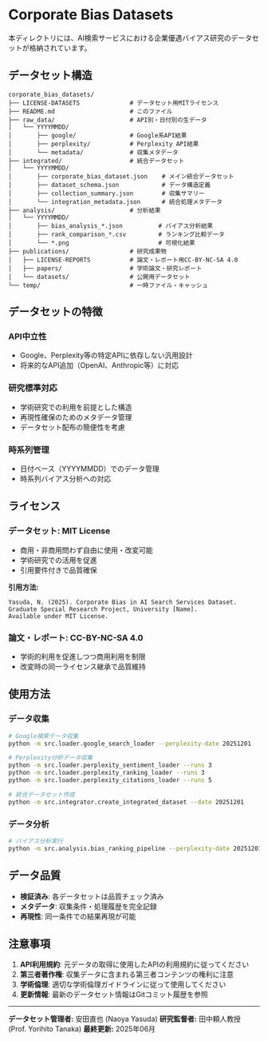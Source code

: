 # Corporate Bias Datasets

本ディレクトリには、AI検索サービスにおける企業優遇バイアス研究のデータセットが格納されています。

## データセット構造

```
corporate_bias_datasets/
├── LICENSE-DATASETS              # データセット用MITライセンス
├── README.md                     # このファイル
├── raw_data/                     # API別・日付別の生データ
│   └── YYYYMMDD/
│       ├── google/               # Google系API結果
│       ├── perplexity/           # Perplexity API結果
│       └── metadata/             # 収集メタデータ
├── integrated/                   # 統合データセット
│   └── YYYYMMDD/
│       ├── corporate_bias_dataset.json    # メイン統合データセット
│       ├── dataset_schema.json            # データ構造定義
│       ├── collection_summary.json        # 収集サマリー
│       └── integration_metadata.json      # 統合処理メタデータ
├── analysis/                     # 分析結果
│   └── YYYYMMDD/
│       ├── bias_analysis_*.json          # バイアス分析結果
│       ├── rank_comparison_*.csv         # ランキング比較データ
│       └── *.png                         # 可視化結果
├── publications/                 # 研究成果物
│   ├── LICENSE-REPORTS           # 論文・レポート用CC-BY-NC-SA 4.0
│   ├── papers/                   # 学術論文・研究レポート
│   └── datasets/                 # 公開用データセット
└── temp/                         # 一時ファイル・キャッシュ
```

## データセットの特徴

### API中立性
- Google、Perplexity等の特定APIに依存しない汎用設計
- 将来的なAPI追加（OpenAI、Anthropic等）に対応

### 研究標準対応
- 学術研究での利用を前提とした構造
- 再現性確保のためのメタデータ管理
- データセット配布の簡便性を考慮

### 時系列管理
- 日付ベース（YYYYMMDD）でのデータ管理
- 時系列バイアス分析への対応

## ライセンス

### データセット: MIT License
- 商用・非商用問わず自由に使用・改変可能
- 学術研究での活用を促進
- 引用要件付きで品質確保

**引用方法:**
```
Yasuda, N. (2025). Corporate Bias in AI Search Services Dataset.
Graduate Special Research Project, University [Name].
Available under MIT License.
```

### 論文・レポート: CC-BY-NC-SA 4.0
- 学術的利用を促進しつつ商用利用を制限
- 改変時の同一ライセンス継承で品質維持

## 使用方法

### データ収集
```bash
# Google検索データ収集
python -m src.loader.google_search_loader --perplexity-date 20251201

# Perplexity分析データ収集
python -m src.loader.perplexity_sentiment_loader --runs 3
python -m src.loader.perplexity_ranking_loader --runs 3
python -m src.loader.perplexity_citations_loader --runs 5

# 統合データセット作成
python -m src.integrator.create_integrated_dataset --date 20251201
```

### データ分析
```bash
# バイアス分析実行
python -m src.analysis.bias_ranking_pipeline --perplexity-date 20251201 --data-type citations
```

## データ品質

- **検証済み**: 各データセットは品質チェック済み
- **メタデータ**: 収集条件・処理履歴を完全記録
- **再現性**: 同一条件での結果再現が可能

## 注意事項

1. **API利用規約**: 元データの取得に使用したAPIの利用規約に従ってください
2. **第三者著作権**: 収集データに含まれる第三者コンテンツの権利に注意
3. **学術倫理**: 適切な学術倫理ガイドラインに従って使用してください
4. **更新情報**: 最新のデータセット情報はGitコミット履歴を参照

---

**データセット管理者:** 安田直也 (Naoya Yasuda)
**研究監督者:** 田中頼人教授 (Prof. Yorihito Tanaka)
**最終更新:** 2025年06月